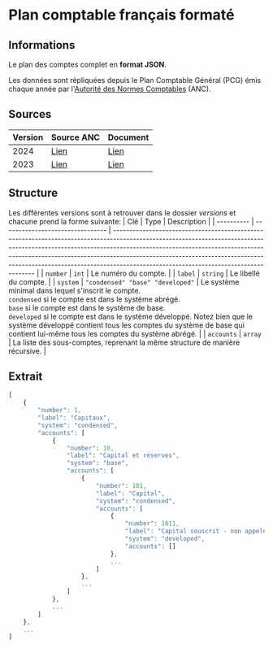 # Plan comptable français formaté

## Informations
Le plan des comptes complet en **format JSON**.

Les données sont répliquées depuis le Plan Comptable Général (PCG) émis chaque année par l'[Autorité des Normes Comptables](https://www.anc.gouv.fr/sites/anc/accueil.html) (ANC).


## Sources
| Version | Source ANC                                                                                                                                                       | Document                         |
| ------- | ---------------------------------------------------------------------------------------------------------------------------------------------------------------- | -------------------------------- |
| 2024    | [Lien](https://www.anc.gouv.fr/files/live/sites/anc/files/contributed/ANC/1_Normes_fran%c3%a7aises/Reglements/Recueils/PCG_Janvier2024/PCG-01-01-2024.pdf)       | [Lien](sources/pcg_20240101.pdf) |
| 2023    | [Lien](https://www.anc.gouv.fr/files/live/sites/anc/files/contributed/ANC/1_Normes_fran%c3%a7aises/Reglements/Recueils/PCG_Janvier2023/PCG_1er-janvier-2023.pdf) | [Lien](sources/pcg_20230101.pdf) |


## Structure
Les différentes versions sont à retrouver dans le dossier *versions* et chacune prend la forme suivante:
| Clé        | Type                             | Description                                                                                                                                                                                                                                                                                                                                                                    |
| ---------- | -------------------------------- | ------------------------------------------------------------------------------------------------------------------------------------------------------------------------------------------------------------------------------------------------------------------------------------------------------------------------------------------------------------------------------ |
| `number`   | `int`                            | Le numéro du compte.                                                                                                                                                                                                                                                                                                                                                           |
| `label`    | `string`                         | Le libellé du compte.                                                                                                                                                                                                                                                                                                                                                          |
| `system`   | `"condensed" "base" "developed"` | Le système minimal dans lequel s'inscrit le compte. <br/> `condensed` si le compte est dans le système abrégé. <br/> `base` si le compte est dans le système de base. <br/> `developed` si le compte est dans le système développé. Notez bien que le système développé contient tous les comptes du système de base qui contient lui-même tous les comptes du système abrégé. |
| `accounts` | `array`                          | La liste des sous-comptes, reprenant la même structure de manière récursive.                                                                                                                                                                                                                                                                                                   |

## Extrait
```js
[
    {
        "number": 1,
        "label": "Capitaux",
        "system": "condensed",
        "accounts": [
            {
                "number": 10,
                "label": "Capital et réserves",
                "system": "base",
                "accounts": [
                    {
                        "number": 101,
                        "label": "Capital",
                        "system": "condensed",
                        "accounts": [
                            {
                                "number": 1011,
                                "label": "Capital souscrit - non appelé",
                                "system": "developed",
                                "accounts": []
                            },
                            ...
                        ]
                    },
                    ...
                ]
            },
            ...
        ]
    },
    ...
]
```

